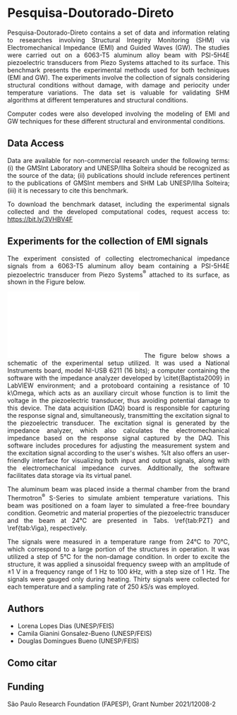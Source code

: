 
# Pesquisa-Doutorado-Direto

 <div align="justify">Pesquisa-Doutorado-Direto contains a set of data and information relating to researches involving Structural Integrity Monitoring (SHM) via Electromechanical Impedance (EMI) and Guided Waves (GW). The studies were carried out on a 6063-T5 aluminum alloy beam with PSI-5H4E piezoelectric transducers from Piezo Systems attached to its surface. This benchmark presents the experimental methods used for both techniques (EMI and GW). The experiments involve the collection of signals considering structural conditions without damage, with damage and periocity under temperature variations. The data set is valuable for validating SHM algorithms at different temperatures and structural conditions.

Computer codes were also developed involving the modeling of EMI and GW techniques for these different structural and environmental conditions.

## Data Access

Data are available for non-commercial research under the following terms: (i) the GMSInt Laboratory and UNESP/Ilha Solteira should be recognized as the source of the data; (ii) publications should include references pertinent to the publications of GMSInt members and SHM Lab UNESP/Ilha Solteira; (iii) it is necessary to cite this benchmark.

To download the benchmark dataset, including the experimental signals collected and the developed computational codes, request access to: https://bit.ly/3VHBV4F

## Experiments for the collection of EMI signals

The experiment consisted of collecting electromechanical impedance signals from a 6063-T5 aluminum alloy beam containing a PSI-5H4E piezoelectric transducer from Piezo Systems$^\circledR$ attached to its surface, as shown in the Figure below.

![oi](Pesquisa-Doutorado-Direto/vigaPZT.pdf)
The figure below shows a schematic of the experimental setup utilized. It was used a National Instruments board, model NI-USB 6211 (16 bits); a computer containing the software with the impedance analyzer developed by \citet{Baptista2009} in LabVIEW environment; and a protoboard containing a resistance of 10 k\Omega, which acts as an auxiliary circuit whose function is to limit the voltage in the piezoelectric transducer, thus avoiding potential damage to this device. The data acquisition (DAQ) board is responsible for capturing the response signal and, simultaneously, transmitting the excitation signal to the piezoelectric transducer. The excitation signal is generated by the impedance analyzer, which also calculates the electromechanical impedance based on the response signal captured by the DAQ. This software includes procedures for adjusting the measurement system and the excitation signal according to the user's wishes. %It also offers an user-friendly interface for visualizing both input and output signals, along with the electromechanical impedance curves. Additionally, the software facilitates data storage via its virtual panel.

The aluminum beam was placed inside a thermal chamber from the brand Thermotron$^\circledR$ S-Series to simulate ambient temperature variations. This beam was positioned on a foam layer to simulated a free-free boundary condition. Geometric and material properties of the piezoelectric transducer and the beam at 24°C are presented in Tabs. \ref{tab:PZT} and \ref{tab:Viga}, respectively.


The signals were measured in a temperature range from 24°C to 70°C, which correspond to a large portion of the structures in operation. It was utilized a step of 5°C for the non-damage condition. In order to excite the structure, it was applied a sinusoidal frequency sweep with an amplitude of $\pm$1 V in a frequency range of 1 Hz to 100 $k$Hz, with a step size of 1 Hz. The signals were gauged only during heating. Thirty signals were collected for each temperature and a sampling rate of 250 $k$S/s was employed.


## Authors
- Lorena Lopes Dias (UNESP/FEIS)
- Camila Gianini Gonsalez-Bueno (UNESP/FEIS)
- Douglas Domingues Bueno (UNESP/FEIS)

## Como citar

## Funding
São Paulo Research Foundation (FAPESP), Grant Number 2021/12008-2


</div>
